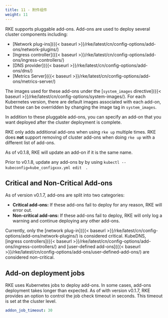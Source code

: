 ```yaml
---
title: 11 - 附件组件
weight: 11
---
```


RKE supports pluggable add-ons. Add-ons are used to deploy several cluster components including:

* [Network plug-ins]({{< baseurl >}}/rke/latest/cn/config-options/add-ons/network-plugins/)
* [Ingress controller]({{< baseurl >}}/rke/latest/cn/config-options/add-ons/ingress-controllers/)
* [DNS provider]({{< baseurl >}}/rke/latest/cn/config-options/add-ons/dns/)
* [Metrics Server]({{< baseurl >}}/rke/latest/cn/config-options/add-ons/metrics-server/)

The images used for these add-ons under the [`system_images` directive]({{< baseurl >}}/rke/latest/cn/config-options/system-images/). For each Kubernetes version, there are default images associated with each add-on, but these can be overridden by changing the image tag in `system_images`.

In addition to these pluggable add-ons, you can specify an add-on that you want deployed after the cluster deployment is complete.

RKE only adds additional add-ons when using `rke up` multiple times. RKE does **not** support removing of cluster add-ons when doing `rke up` with a different list of add-ons.

As of v0.1.8, RKE will update an add-on if it is the same name.

Prior to v0.1.8, update any add-ons by by using `kubectl --kubeconfig=kube_configxxx.yml edit  `.


## Critical and Non-Critical Add-ons

As of version v0.1.7, add-ons are split into two categories:

- **Critical add-ons:** If these add-ons fail to deploy for any reason, RKE will error out.
- **Non-critical add-ons:** If these add-ons fail to deploy, RKE will only log a warning and continue deploying any other add-ons.

Currently, only the [network plug-in]({{< baseurl >}}/rke/latest/cn/config-options/add-ons/network-plugins/) is considered critical. KubeDNS, [ingress controllers]({{< baseurl >}}/rke/latest/cn/config-options/add-ons/ingress-controllers/) and [user-defined add-ons]({{< baseurl >}}/rke/latest/cn/config-options/add-ons/user-defined-add-ons/) are considered non-critical.

## Add-on deployment jobs

RKE uses Kubernetes jobs to deploy add-ons. In some cases, add-ons deployment takes longer than expected. As of with version v0.1.7, RKE provides an option to control the job check timeout in seconds. This timeout is set at the cluster level.

```yaml
addon_job_timeout: 30
```
